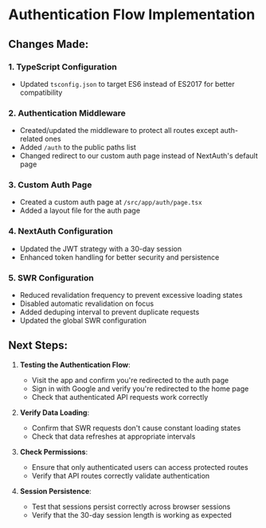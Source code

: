 # Authentication Flow Implementation

## Changes Made:

### 1. TypeScript Configuration
- Updated `tsconfig.json` to target ES6 instead of ES2017 for better compatibility

### 2. Authentication Middleware
- Created/updated the middleware to protect all routes except auth-related ones
- Added `/auth` to the public paths list
- Changed redirect to our custom auth page instead of NextAuth's default page

### 3. Custom Auth Page
- Created a custom auth page at `/src/app/auth/page.tsx`
- Added a layout file for the auth page

### 4. NextAuth Configuration
- Updated the JWT strategy with a 30-day session
- Enhanced token handling for better security and persistence

### 5. SWR Configuration
- Reduced revalidation frequency to prevent excessive loading states
- Disabled automatic revalidation on focus
- Added deduping interval to prevent duplicate requests
- Updated the global SWR configuration

## Next Steps:

1. **Testing the Authentication Flow**:
   - Visit the app and confirm you're redirected to the auth page
   - Sign in with Google and verify you're redirected to the home page
   - Check that authenticated API requests work correctly

2. **Verify Data Loading**:
   - Confirm that SWR requests don't cause constant loading states
   - Check that data refreshes at appropriate intervals

3. **Check Permissions**:
   - Ensure that only authenticated users can access protected routes
   - Verify that API routes correctly validate authentication

4. **Session Persistence**:
   - Test that sessions persist correctly across browser sessions
   - Verify that the 30-day session length is working as expected
